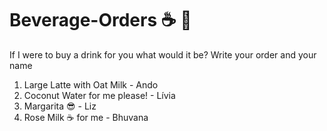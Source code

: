# Beverage-Orders ☕ 🍵

If I were to buy a drink for you what would it be?
Write your order and your name

1. Large Latte with Oat Milk - Ando
2. Coconut Water for me please! - Lívia
3. Margarita 😎 - Liz
4. Rose Milk  ☕ for me - Bhuvana
